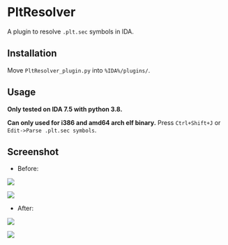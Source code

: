 # PltResolver
A plugin to resolve `.plt.sec` symbols in IDA.

## Installation
Move `PltResolver_plugin.py` into `%IDA%/plugins/`.

## Usage

**Only tested on IDA 7.5 with python 3.8.**

**Can only used for i386 and amd64 arch elf binary.**
Press `Ctrl+Shift+J` or `Edit->Parse .plt.sec symbols`.

## Screenshot

- Before:

![](assets/before.png)

![](assets/before2.png)

- After:

![](assets/after.png)

![](assets/after2.png)